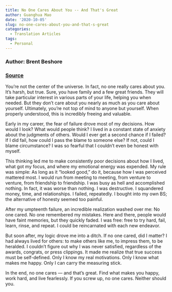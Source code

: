 ```yaml
---
title: No One Cares About You -- And That's Great
author: Guanghua Mao
date: '2020-10-05'
slug: no-one-cares-about-you-and-that-s-great
categories:
  - Translation Articles
tags:
  - Personal
---
```


### Author: Brent Beshore

### [Source](https://www.forbes.com/sites/brentbeshore/2013/03/26/no-one-cares-about-you-and-thats-great/#715f517421d3)

You’re not the center of the universe. In fact, no one really cares about you. It’s harsh, but true. Sure, you have family and a few great friends. They will take particular interest in various parts of your life, helping you when needed. But they don’t care about you nearly as much as you care about yourself. Ultimately, you’re not top of mind to anyone but yourself. When properly understood, this is incredibly freeing and valuable.

Early in my career, the fear of failure drove most of my decisions. How would I look? What would people think? I lived in a constant state of anxiety about the judgments of others. Would I ever get a second chance if I failed? If I did fail, how could I pass the blame to someone else? If not, could I blame circumstance? I was so fearful that I couldn’t even be honest with myself.

This thinking led me to make consistently poor decisions about how I lived, what got my focus, and where my emotional energy was expended. My rule was simple: As long as it “looked good,” do it, because how I was perceived mattered most. I would run from meeting to meeting, from venture to venture, from friendship to friendship. I was busy as hell and accomplished nothing. In fact, it was worse than nothing. I was destructive. I squandered money, time, and relationships. I failed, repeatedly. I bought into my own BS; the alternative of honesty seemed too painful.

After my umpteenth failure, an incredible realization washed over me: No one cared. No one remembered my mistakes. Here and there, people would have faint memories, but they quickly faded. I was free: free to try hard, fail, learn, rinse, and repeat. I could be reincarnated with each new endeavor.

But soon after, my logic drove me into a ditch. If no one cared, did I matter? I had always lived for others: to make others like me, to impress them, to be heralded. I couldn’t figure out why I was never satisfied, regardless of the awards, congrats, or press clippings. It made me realize that true success must be self-defined. Only I know my real motivations. Only I know what makes me happy. Only I can carry the measuring stick.

In the end, no one cares — and that’s great. Find what makes you happy, work hard, and live fearlessly. If you screw up, no one cares. Neither should you.

